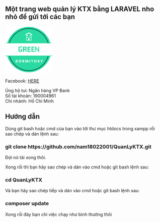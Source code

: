 ## Một trang web quản lý KTX bằng LARAVEL nho nhỏ để gửi tới các bạn
<img src="https://github.com/nam18022001/QuanLyKTX/blob/master/public/logo/Green2.png" width="30%">
<p>Facebook: <a href="https://facebook.com/nam1822001">HERE</a></p>
 <p>Ủng hộ tui:  Ngân hàng VP Bank<br>
    Số tài khoản: 190004961<br>
    Chi nhánh:  Hồ Chí Minh
</p>

## Hướng dẫn
<p>Dùng git bash hoặc cmd của bạn vào tới thư mục htdocs trong xampp rồi sao chép và dán lệnh sau: </p>
<h3>git clone https://github.com/nam18022001/QuanLyKTX.git</h3>
<p>Đợi nó tải xong thôi.</p>
<p>Xong rồi thì bạn hãy sao chép và dán vào cmd hoặc git bash lệnh sau: </p>
<h3>cd QuanLyKTX</h3>
<p>Và bạn hãy sao chép tiếp và dán vào cmd hoặc git bash lệnh sau:</p>
<h3>composer update</h3>
<p>Xong rồi đáy bạn chỉ việc chạy như bình thường thôi</p>
